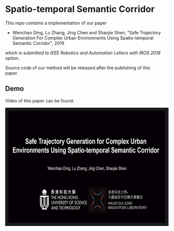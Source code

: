 # Spatio-temporal Semantic Corridor

This repo contains a implementation of our paper

* Wenchao Ding, Lu Zhang, Jing Chen and Shaojie Shen, "Safe Trajectory Generation For Complex Urban Environments Using Spatio-temporal Semantic Corridor", 2019

which is submitted to *IEEE Robotics and Automation Letters with IROS 2019 option*.

Source code of our method will be released after the publishing of this paper.

## Demo
Video of this paper can be found:

<a href="https://youtu.be/AHosJZ6CITc" target="_blank"><img src="fig/video_cover_1.png" alt="video" width="640" height="360" border="10" /></a>